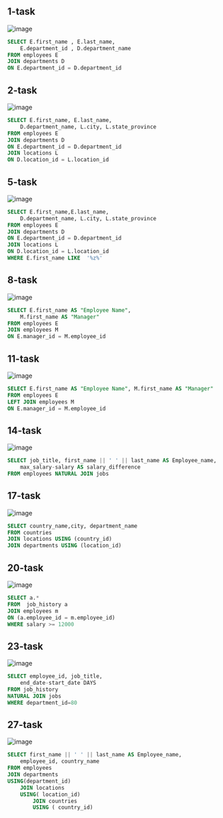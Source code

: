 ## 1-task
![image](https://user-images.githubusercontent.com/122611622/222098631-ef401711-ee20-4ab9-b9d5-5f87b2ff9a3d.png)

```sql
SELECT E.first_name , E.last_name, 
    E.department_id , D.department_name 
FROM employees E 
JOIN departments D
ON E.department_id = D.department_id
```

## 2-task
![image](https://user-images.githubusercontent.com/122611622/222098387-4080b779-e808-485d-ad77-a445b3058f01.png)

```sql
SELECT E.first_name, E.last_name, 
    D.department_name, L.city, L.state_province 
FROM employees E 
JOIN departments D 
ON E.department_id = D.department_id 
JOIN locations L 
ON D.location_id = L.location_id
```
## 5-task
![image](https://user-images.githubusercontent.com/122611622/222099531-70c03bf4-33ff-4e5f-99c6-6b30b8fd6931.png)

```sql
SELECT E.first_name,E.last_name, 
    D.department_name, L.city, L.state_province 
FROM employees E 
JOIN departments D  
ON E.department_id = D.department_id 
JOIN locations L 
ON D.location_id = L.location_id 
WHERE E.first_name LIKE  '%z%'
```
## 8-task
![image](https://user-images.githubusercontent.com/122611622/222100350-ef5a8994-15a9-42a6-af5f-2db911e9b93e.png)

```sql
SELECT E.first_name AS "Employee Name", 
    M.first_name AS "Manager" 
FROM employees E 
JOIN employees M 
ON E.manager_id = M.employee_id
```
## 11-task
![image](https://user-images.githubusercontent.com/122611622/222101509-98cc01ae-3c5c-4429-ab6c-a6fd9c0d30ac.png)

```sql
SELECT E.first_name AS "Employee Name", M.first_name AS "Manager" 
FROM employees E 
LEFT JOIN employees M 
ON E.manager_id = M.employee_id
```
## 14-task
![image](https://user-images.githubusercontent.com/122611622/222102134-8d74460d-5781-47d4-95c2-fb3800164900.png)

```sql
SELECT job_title, first_name || ' ' || last_name AS Employee_name, 
    max_salary-salary AS salary_difference 
FROM employees NATURAL JOIN jobs
```
## 17-task
![image](https://user-images.githubusercontent.com/122611622/222102888-74012fc4-ed45-499e-880f-98ff5bcb9260.png)

```sql
SELECT country_name,city, department_name 
FROM countries 
JOIN locations USING (country_id) 
JOIN departments USING (location_id)
```
## 20-task
![image](https://user-images.githubusercontent.com/122611622/222103503-efd0dd81-6320-4be5-a343-9e30fad6fc94.png)

```sql
SELECT a.* 
FROM  job_history a 
JOIN employees m 
ON (a.employee_id = m.employee_id) 
WHERE salary >= 12000
```
## 23-task
![image](https://user-images.githubusercontent.com/122611622/222104150-f0f8e4ce-3cde-4a0d-a2cd-90eaa97d6520.png)

```sql
SELECT employee_id, job_title, 
    end_date-start_date DAYS 
FROM job_history 
NATURAL JOIN jobs 
WHERE department_id=80
```
## 27-task
![image](https://user-images.githubusercontent.com/122611622/222104737-e0367839-b90a-4867-afef-614c2f34147f.png)

```sql
SELECT first_name || ' ' || last_name AS Employee_name, 
    employee_id, country_name 
FROM employees 
JOIN departments 
USING(department_id) 
    JOIN locations 
    USING( location_id) 
        JOIN countries 
        USING ( country_id)
```
